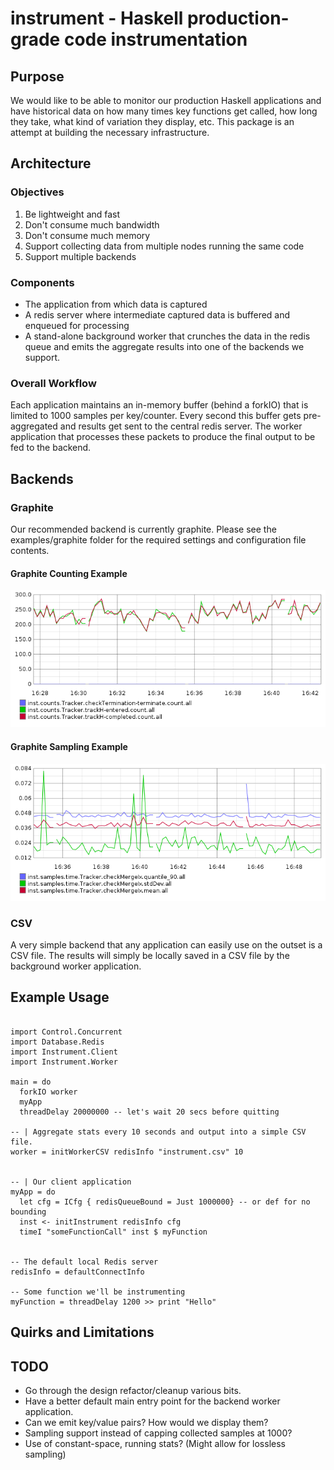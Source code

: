 # instrument - Haskell production-grade code instrumentation


## Purpose

We would like to be able to monitor our production Haskell
applications and have historical data on how many times key functions
get called, how long they take, what kind of variation they display,
etc. This package is an attempt at building the necessary
infrastructure.


## Architecture

### Objectives

1. Be lightweight and fast
1. Don't consume much bandwidth
1. Don't consume much memory
1. Support collecting data from multiple nodes running the same code
1. Support multiple backends

### Components

* The application from which data is captured
* A redis server where intermediate captured data is buffered and
  enqueued for processing
* A stand-alone background worker that crunches the data in the redis
  queue and emits the aggregate results into one of the backends we
  support.

### Overall Workflow

Each application maintains an in-memory buffer (behind a forkIO) that
is limited to 1000 samples per key/counter. Every second this buffer
gets pre-aggregated and results get sent to the central redis server.
The worker application that processes these packets to produce the
final output to be fed to the backend.

## Backends

### Graphite

Our recommended backend is currently graphite. Please see the
examples/graphite folder for the required settings and configuration
file contents.

#### Graphite Counting Example

![instrument Graphite Counting Example](examples/graphite/counting-output.png
 "Example Counting Output")


#### Graphite Sampling Example

![instrument Graphite Sampling Example](examples/graphite/sampling-output.png
 "Example Sampling Output")


### CSV

A very simple backend that any application can easily use on the
outset is a CSV file. The results will simply be locally saved in a
CSV file by the background worker application.


## Example Usage

~~~~~~ {haskell}

import Control.Concurrent
import Database.Redis
import Instrument.Client
import Instrument.Worker

main = do
  forkIO worker
  myApp
  threadDelay 20000000 -- let's wait 20 secs before quitting

-- | Aggregate stats every 10 seconds and output into a simple CSV file.
worker = initWorkerCSV redisInfo "instrument.csv" 10


-- | Our client application
myApp = do
  let cfg = ICfg { redisQueueBound = Just 1000000} -- or def for no bounding
  inst <- initInstrument redisInfo cfg
  timeI "someFunctionCall" inst $ myFunction


-- The default local Redis server
redisInfo = defaultConnectInfo

-- Some function we'll be instrumenting
myFunction = threadDelay 1200 >> print "Hello"

~~~~~~

## Quirks and Limitations

## TODO

* Go through the design refactor/cleanup various bits.
* Have a better default main entry point for the backend worker
  application.
* Can we emit key/value pairs? How would we display them?
* Sampling support instead of capping collected samples at 1000?
* Use of constant-space, running stats? (Might allow for lossless sampling)
